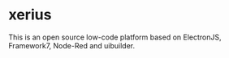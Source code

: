 # xerius

This is an open source low-code platform based on ElectronJS, Framework7, Node-Red and uibuilder.